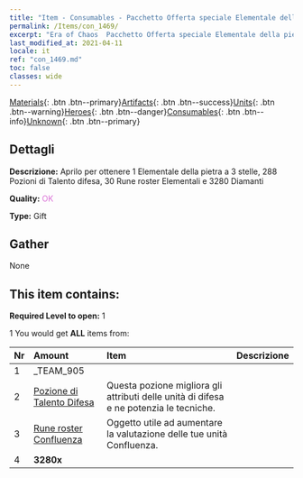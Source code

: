 ```yaml
---
title: "Item - Consumables - Pacchetto Offerta speciale Elementale della pietra"
permalink: /Items/con_1469/
excerpt: "Era of Chaos  Pacchetto Offerta speciale Elementale della pietra"
last_modified_at: 2021-04-11
locale: it
ref: "con_1469.md"
toc: false
classes: wide
---
```

 [Materials](/it/Items/){: .btn .btn--primary}[Artifacts](/it/Items/Artifacts/){: .btn .btn--success}[Units](/it/Items/Units/){: .btn .btn--warning}[Heroes](/it/Items/Heroes/){: .btn .btn--danger}[Consumables](/it/Items/Consumables/){: .btn .btn--info}[Unknown](/it/Items/Unknown/){: .btn .btn--primary}

## Dettagli
 **Descrizione:** Aprilo per ottenere 1 Elementale della pietra a 3 stelle, 288 Pozioni di Talento difesa, 30 Rune roster Elementali e 3280 Diamanti

 **Quality:** <span style="color: #DA70D6">OK</span>

 **Type:** Gift

## Gather

  None

## This item contains:

 **Required Level to open:** 1

 1 You would get **ALL** items  from:

  | Nr | Amount |     Item    | Descrizione |
  |:---|:-------|:------------|:-----------:|
  | 1 | _TEAM_905 | 
  | 2 | [Pozione di Talento Difesa](/it/Items/con_787/) | Questa pozione migliora gli attributi delle unità di difesa e ne potenzia le tecniche. | 
  | 3 | [Rune roster Confluenza](/it/Items/con_791/) | Oggetto utile ad aumentare la valutazione delle tue unità Confluenza. | 
  | 4 |  **3280x** | <i class="fas fa-gem"/> |  | 
